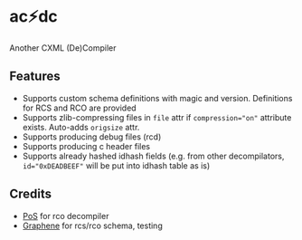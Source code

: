 # ac⚡dc
Another CXML (De)Compiler

## Features
* Supports custom schema definitions with magic and version. Definitions for RCS and RCO  are provided
* Supports zlib-compressing files in `file` attr if `compression="on"` attribute exists. Auto-adds `origsize` attr.
* Supports producing debug files (rcd)
* Supports producing c header files
* Supports already hashed idhash fields (e.g. from other decompilators, `id="0xDEADBEEF"` will be put into idhash table as is)

## Credits
* [PoS](https://github.com/Princess-of-Sleeping) for rco decompiler
* [Graphene](https://github.com/GrapheneCt) for rcs/rco schema, testing
